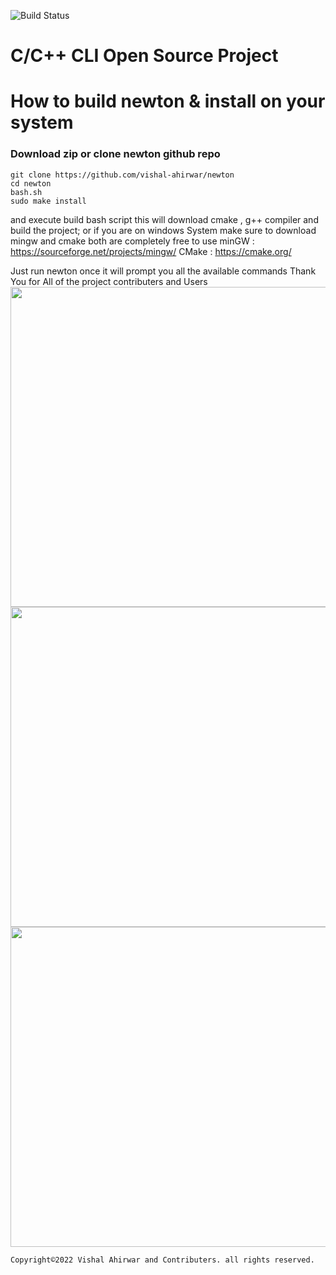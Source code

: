 ![Build Status](https://github.com/vishal-ahirwar/newton/actions/workflows/cmake-multi-platform.yml/badge.svg?event=push)

# C/C++ CLI Open Source Project

# How to build newton & install on your system
### Download zip or clone newton github repo
```
git clone https://github.com/vishal-ahirwar/newton
cd newton
bash.sh
sudo make install
```
and execute build bash script this will download cmake , g++ compiler and build the project;
or if you are on windows System make sure to download mingw and cmake both are completely free to use
minGW : https://sourceforge.net/projects/mingw/
CMake : https://cmake.org/

Just run newton once  it will prompt you all the available commands
Thank You for All of the project contributers and Users
<img width=512 src="https://github.com/vishal-ahirwar/newton/assets/73791462/b640d23e-b505-4a78-b886-025c1f7c89c2"/>
<img width=512 src="https://github.com/vishal-ahirwar/newton/assets/73791462/da27be9d-d6bd-414d-97e5-1cf9d770cfde"/>
<img width=512 src="https://github.com/vishal-ahirwar/newton/assets/73791462/d454f5a7-9f67-455f-bdec-41afdbae6bbd"/>

```
Copyright©2022 Vishal Ahirwar and Contributers. all rights reserved.
```
